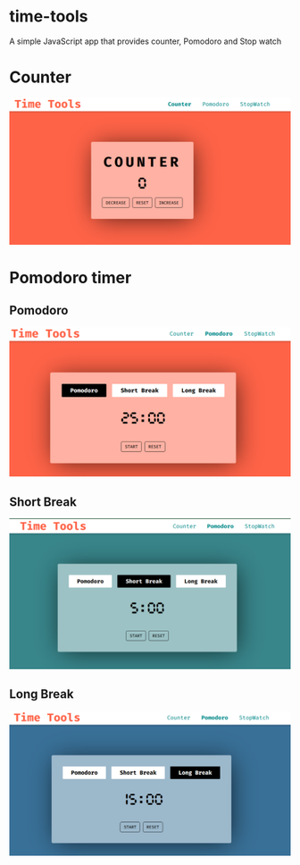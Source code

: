# time-tools
A simple JavaScript app that provides counter, Pomodoro and Stop watch

# Counter
![Counter](.\screenshots\counter_ss.png)

# Pomodoro timer
## Pomodoro  
![Pomodoro](.\screenshots\pomodoro_ss1.png)
## Short Break  
![Pomodoro](.\screenshots\pomodoro_ss2.png)
## Long Break  
![Pomodoro](.\screenshots\pomodoro_ss3.png)